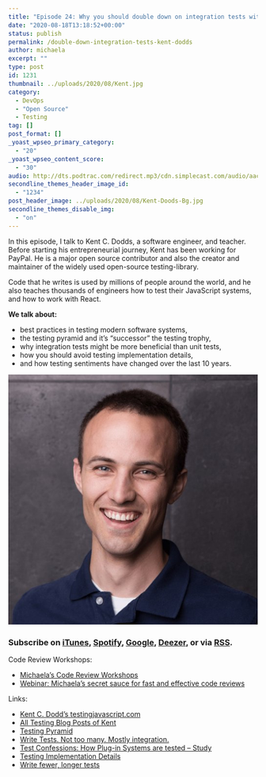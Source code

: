 ```yaml
---
title: "Episode 24: Why you should double down on integration tests with Kent C. Dodds"
date: "2020-08-18T13:18:52+00:00"
status: publish
permalink: /double-down-integration-tests-kent-dodds
author: michaela
excerpt: ""
type: post
id: 1231
thumbnail: ../uploads/2020/08/Kent.jpg
category:
  - DevOps
  - "Open Source"
  - Testing
tag: []
post_format: []
_yoast_wpseo_primary_category:
  - "20"
_yoast_wpseo_content_score:
  - "30"
audio: http://dts.podtrac.com/redirect.mp3/cdn.simplecast.com/audio/aaca90/aaca909a-e34f-49ae-a86f-f59e4fa807f0/4eafdc01-56ad-4284-bf8f-3bb6a307a936/kent-c-dodds-ready_tc.mp3
secondline_themes_header_image_id:
  - "1234"
post_header_image: ../uploads/2020/08/Kent-Doods-Bg.jpg
secondline_themes_disable_img:
  - "on"
---
```


In this episode, I talk to Kent C. Dodds, a software engineer, and teacher. Before starting his entrepreneurial journey, Kent has been working for PayPal. He is a major open source contributor and also the creator and maintainer of the widely used open-source testing-library.

Code that he writes is used by millions of people around the world, and he also teaches thousands of engineers how to test their JavaScript systems, and how to work with React.

**We talk about:**

- best practices in testing modern software systems,
- the testing pyramid and it’s “successor” the testing trophy,
- why integration tests might be more beneficial than unit tests,
- how you should avoid testing implementation details,
- and how testing sentiments have changed over the last 10 years.

![](../uploads/2020/08/Kent.jpg)

### Subscribe on [iTunes](https://podcasts.apple.com/at/podcast/software-engineering-unlocked/id1477527378?l=en), [Spotify](https://open.spotify.com/show/2wz1OneBIDXpbBYeuyIsJL?si=2I0R0HuaTLK6RT0f7lDIFg), [Google](https://www.google.com/podcasts?feed=aHR0cHM6Ly9mZWVkcy5zaW1wbGVjYXN0LmNvbS9LMV9tdjBDSg%3D%3D), [Deezer](https://www.deezer.com/show/465682), or via [RSS](https://www.software-engineering-unlocked.com/subscribe/).

Code Review Workshops:

- [Michaela’s Code Review Workshops](https://www.michaelagreiler.com/workshops/)
- [Webinar: Michaela’s secret sauce for fast and effective code reviews](https://youtu.be/DjIz7dJGHSI)

Links:

- [Kent C. Dodd’s testingjavascript.com](https://testingjavascript.com/)
- [All Testing Blog Posts of Kent](https://kentcdodds.com/blog/?q=testing)
- [Testing Pyramid](https://martinfowler.com/bliki/TestPyramid.html)
- [Write Tests. Not too many. Mostly integration.](https://kentcdodds.com/blog/write-tests)
- [Test Confessions: How Plug-in Systems are tested – Study](https://www.michaelagreiler.com/wp-content/uploads/2020/03/TUD-SERG-2011-010-Test-Confessions.pdf)
- [Testing Implementation Details](https://kentcdodds.com/blog/testing-implementation-details)
- [Write fewer, longer tests](https://kentcdodds.com/blog/write-fewer-longer-tests)
